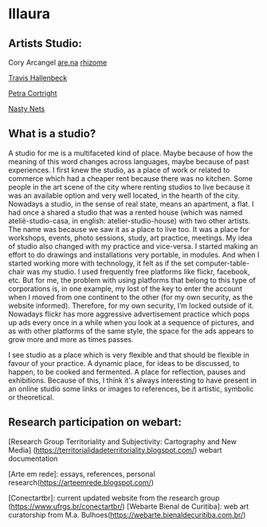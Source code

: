 # lllaura

## Artists Studio:

Cory Arcangel
[are.na](https://www.are.na/cory-arcangel)
[rhizome](https://conifer.rhizome.org/cory_arcangel/coryarcangelcom/20211205113448/https://coryarcangel.com/)

[Travis Hallenbeck](https://travishallenbeck.tumblr.com)

[Petra Cortright](https://www.petracortright.com)

[Nasty Nets](https://anthology.rhizome.org/nasty-nets)

## What is a studio?

A studio for me is a multifaceted kind of place. Maybe because of how the meaning of this word changes across languages, maybe because of past experiences. I first knew the studio, as a place of work or related to commerce which had a cheaper rent because there was no kitchen. Some people in the art scene of the city where renting studios to live because it was an available option and very well located, in the hearth of the city. Nowadays a studio, in the sense of real state, means an apartment, a flat. I had once a shared a studio that was a rented house (which was named ateliê-studio-casa, in english: atelier-studio-house) with two other artists. The name was because we saw it as a place to live too. It was a place for workshops, events, photo sessions, study, art practice, meetings.
My idea of studio also changed with my practice and vice-versa. I started making an effort to do drawings and installations very portable, in modules. And when I started working more with technology, it felt as if the set computer-table-chair was my studio. I used frequently free platforms like flickr, facebook, etc. But for me, the problem with using platforms that belong to this type of corporations is, in one example, my lost of the key to enter the account when I moved from one continent to the other (for my own security, as the website informed). Therefore, for my own security, I’m locked outside of it. Nowadays flickr has more aggressive advertisement practice which pops up ads every once in a while when you look at a sequence of pictures, and as with other platforms of the same style, the space for the ads appears to grow more and more as times passes.

I see studio as a place which is very flexible and that should be flexible in favour of your practice. A dynamic place, for ideas to be discussed, to happen, to be cooked and fermented. A place for reflection, pauses and exhibitions.
Because of this, I think it's always interesting to have present in an online studio some links or images to references, be it artistic, symbolic or theoretical. 

## Research participation on webart: 

[Research Group Territoriality and Subjectivity: Cartography and New Media] (https://territorialidadeterritoriality.blogspot.com/)  webart documentation

[Arte em rede]: essays, references, personal research(https://arteemrede.blogspot.com/)

[Conectartbr]: current updated website from the research group (https://www.ufrgs.br/conectartbr/) 
[Webarte Bienal de Curitiba]: web art curatorship from M.a. Bulhoes(https://webarte.bienaldecuritiba.com.br/) 
 

